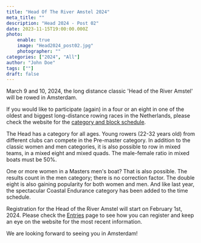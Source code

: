 ```yaml
---
title: "Head Of The River Amstel 2024"
meta_title: ""
description: "Head 2024 - Post 02"
date: 2023-11-15T19:00:00.000Z
photo:
    enable: true
    image: "Head2024_post02.jpg"
    photographer: ""
categories: ["2024", "All"]
author: "John Doe"
tags: [""]
draft: false
---
```

March 9 and 10, 2024, the long distance classic 'Head of the River Amstel' will be rowed in Amsterdam. 

If you would like to participate (again) in a four or an eight in one of the oldest and biggest long-distance rowing races in the Netherlands, please check the website for the [category and block schedule](../../deelnemers/tijdschema/).

The Head has a category for all ages. Young rowers (22-32 years old) from different clubs can compete in the Pre-master category. In addition to the classic women and men categories, it is also possible to row in mixed teams, in a mixed eight and mixed quads. The male-female ratio in mixed boats must be 50%.

One or more women in a Masters men's boat? That is also possible. The results count in the men category; there is no correction factor. The double eight is also gaining popularity for both women and men. And like last year, the spectacular Coastal Endurance category has been added to the time schedule.

Registration for the Head of the River Amstel will start on February 1st, 2024.  Please check the [Entries](../../deelnemers/inschrijving/) page to see how you can register and keep an eye on the website for the most recent information.

We are looking forward to seeing you in Amsterdam!